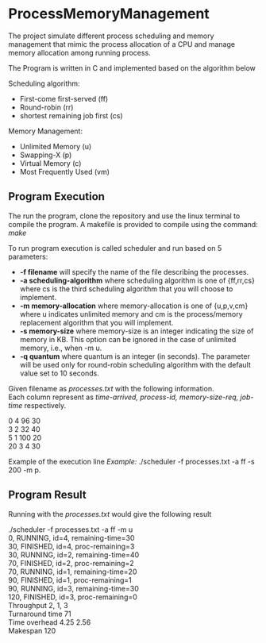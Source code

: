 # ProcessMemoryManagement

The project simulate different process scheduling and memory management that mimic the process allocation of a CPU and manage memory allocation among running process.

The Program is written in C and implemented based on the algorithm below

Scheduling algorithm:
- First-come first-served (ff)
- Round-robin (rr)
- shortest remaining job first (cs)

Memory Management:
- Unlimited Memory (u)
- Swapping-X (p)
- Virtual Memory (c)
- Most Frequently Used (vm)

## Program Execution

The run the program, clone the repository and use the linux terminal to compile the program.
A makefile is provided to compile using the command: *make*


To run program execution is called  scheduler and run based on 5 parameters:
- **-f filename** will specify the name of the file describing the processes.
- **-a scheduling-algorithm** where scheduling algorithm is one of {ff,rr,cs} where cs is the third scheduling algorithm that you will choose to implement.
- **-m memory-allocation** where memory-allocation is one of {u,p,v,cm} where u indicates unlimited memory and cm is the process/memory replacement algorithm that you will implement.
- **-s memory-size** where memory-size is an integer indicating the size of memory in KB. This option can be ignored in the case of unlimited memory, i.e., when -m u.
- **-q quantum** where quantum is an integer (in seconds). The parameter will be used only for round-robin scheduling algorithm with the default value set to 10 seconds.


Given filename as *processes.txt* with the following information.<br>
Each column represent as *time-arrived, process-id, memory-size-req, job-time* respectively.

0 4 96 30<br>
3 2 32 40<br>
5 1 100 20<br>
20 3 4 30<br>

Example of the execution line
*Example:* ./scheduler -f processes.txt -a ff -s 200 -m p.

## Program Result

Running with the *processes.txt* would give the following result<br>

./scheduler -f processes.txt -a ff -m u<br>
0, RUNNING, id=4, remaining-time=30<br>
30, FINISHED, id=4, proc-remaining=3<br>
30, RUNNING, id=2, remaining-time=40<br>
70, FINISHED, id=2, proc-remaining=2<br>
70, RUNNING, id=1, remaining-time=20<br>
90, FINISHED, id=1, proc-remaining=1<br>
90, RUNNING, id=3, remaining-time=30<br>
120, FINISHED, id=3, proc-remaining=0<br>
Throughput 2, 1, 3<br>
Turnaround time 71<br>
Time overhead 4.25 2.56<br>
Makespan 120<br>

